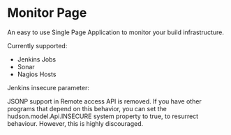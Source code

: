 Monitor Page
============

An easy to use Single Page Application to monitor your build infrastructure.

Currently supported:

* Jenkins Jobs
* Sonar
* Nagios Hosts



Jenkins insecure parameter:

JSONP support in Remote access API is removed. If you have other programs that depend on this behavior, you can set the hudson.model.Api.INSECURE system property to true, to resurrect behaviour. However, this is highly discouraged.